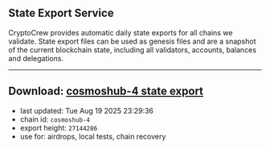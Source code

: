 ## State Export Service
CryptoCrew provides automatic daily state exports for all chains we validate. State export files can be used as genesis files and are a snapshot of the current blockchain state, including all validators, accounts, balances and delegations.

---
**Download: [cosmoshub-4 state export](https://dl-eu2.ccvalidators.com/SERVICE/cosmoshub/cosmoshub-4_export_27144286.json)**
---

- last updated: Tue Aug 19 2025 23:29:36
- chain id: `cosmoshub-4`
- export height: `27144286`
- use for: airdrops, local tests, chain recovery
